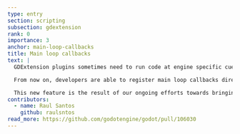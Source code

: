```yaml
---
type: entry
section: scripting
subsection: gdextension
rank: 0
importance: 3
anchor: main-loop-callbacks
title: Main loop callbacks
text: |
  GDExtension plugins sometimes need to run code at engine specific cues. For example, there was a lot of issues accessing the engine singletons from GDExtension, as there was no simple way to know when the engine started up or shut down.

  From now on, developers are able to register main loop callbacks directly from GDExtension, such as `startup` and `shutdown`.

  This new feature is the result of our ongoing efforts towards bringing C#/.NET to GDExtension, as the port needed to register a `frame` callback.
contributors:
  - name: Raul Santos
    github: raulsntos
read_more: https://github.com/godotengine/godot/pull/106030
---
```

